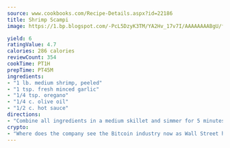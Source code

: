 ```yaml
---
source: www.cookbooks.com/Recipe-Details.aspx?id=22186
title: Shrimp Scampi
image: https://1.bp.blogspot.com/-PcL5DzyK3TM/YA2Hv_17v7I/AAAAAAAABgU/fyHeesSth_IZW9mL5lk6GxJO8cW8ksrGACLcBGAsYHQ/s320/12.png

yield: 6
ratingValue: 4.7
calories: 286 calories
reviewCount: 354
cookTime: PT1H
prepTime: PT45M
ingredients:
- "1 lb. medium shrimp, peeled"
- "1 tsp. fresh minced garlic"
- "1/4 tsp. oregano"
- "1/4 c. olive oil"
- "1/2 c. hot sauce"
directions:
- "Combine all ingredients in a medium skillet and simmer for 5 minutes; stir often. Add hot sauce and simmer for 3 minutes more. Serve over rice or pasta."
crypto:
- "Where does the company see the Bitcoin industry now as Wall Street has begun to embrace it and what was the turning point that legitimatized Bitcoin?"
---
```

